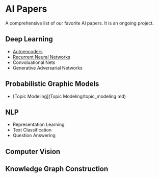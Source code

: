 # AI Papers

A comprehensive list of our favorite AI papers. It is an ongoing project.

## Deep Learning
- [Autoencoders](AE/AE.md)
- [Recurrent Neural Networks](RNN/RNN.md)
- Convoluational Nets
- Generative Adversarial Networks


## Probabilistic Graphic Models
- [Topic Modeling](Topic Modeling/topic_modeling.md)

## NLP
- Representation Learning
- Text Classification
- Question Answering

## Computer Vision

## Knowledge Graph Construction
